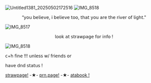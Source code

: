 ![Untitled1381_20250502172516](https://github.com/user-attachments/assets/3af062f3-a30a-4628-9a57-766f2e9a179f)
![IMG_8518](https://github.com/user-attachments/assets/12148b7c-674a-4e06-b214-9636dba60ed7)
<p align="center"> “𝗒𝗈𝗎 𝖻𝖾𝗅𝗂𝖾𝗏𝖾, 𝗂 𝖻𝖾𝗅𝗂𝖾𝗏𝖾 𝗍𝗈𝗈, 𝗍𝗁𝖺𝗍 𝗒𝗈𝗎 𝖺𝗋𝖾 𝗍𝗁𝖾 𝗋𝗂𝗏𝖾𝗋 𝗈𝖿 𝗅𝗂𝗀𝗁𝗍."
  
![IMG_8517](https://github.com/user-attachments/assets/81bd94ce-036c-4948-817f-426bd45e1857)

<p align="center"> 𝗅𝗈𝗈𝗄 𝖺𝗍 𝗌𝗍𝗋𝖺𝗐𝗉𝖺𝗀𝖾 𝖿𝗈𝗋 𝗂𝗇𝖿𝗈 !
  
![IMG_8518](https://github.com/user-attachments/assets/4cfbb6a0-fb5a-42db-9586-5d28756400f9)

  
<p align="left"> 𝖼+𝗁 𝖿𝗂𝗇𝖾 !!! 𝗎𝗇𝗅𝖾𝗌𝗌 𝗐/ 𝖿𝗋𝗂𝖾𝗇𝖽𝗌 𝗈𝗋
<p align="left"> 𝗁𝖺𝗏𝖾 𝖽𝗇𝖽 𝗌𝗍𝖺𝗍𝗎𝗌 !
  
  [strawpage!](https://junk3nstein.straw.page) -★- [prn.page!](https://en.pronouns.page/@junk3nstein#google_vignette)  -★- 
[atabook !](https://junk3nstein.atabook.org/)
